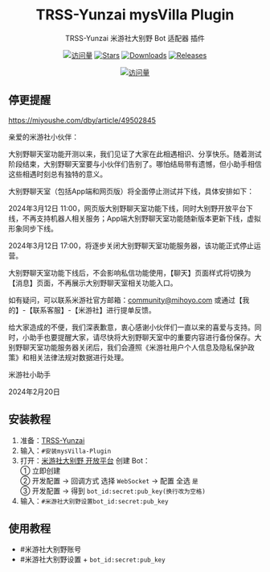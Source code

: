 <div align="center">

# TRSS-Yunzai mysVilla Plugin

TRSS-Yunzai 米游社大别野 Bot 适配器 插件

[![访问量](https://visitor-badge.glitch.me/badge?page_id=TimeRainStarSky.Yunzai-mysVilla-Plugin&right_color=red&left_text=访%20问%20量)](https://github.com/TimeRainStarSky/Yunzai-mysVilla-Plugin)
[![Stars](https://img.shields.io/github/stars/TimeRainStarSky/Yunzai-mysVilla-Plugin?color=yellow&label=收藏)](../../stargazers)
[![Downloads](https://img.shields.io/github/downloads/TimeRainStarSky/Yunzai-mysVilla-Plugin/total?color=blue&label=下载)](../../archive/main.tar.gz)
[![Releases](https://img.shields.io/github/v/release/TimeRainStarSky/Yunzai-mysVilla-Plugin?color=green&label=发行版)](../../releases/latest)

[![访问量](https://profile-counter.glitch.me/TimeRainStarSky-Yunzai-mysVilla-Plugin/count.svg)](https://github.com/TimeRainStarSky/Yunzai-mysVilla-Plugin)

</div>

## 停更提醒

https://miyoushe.com/dby/article/49502845

亲爱的米游社小伙伴：

大别野聊天室功能开测以来，我们见证了大家在此相遇相识、分享快乐。随着测试阶段结束，大别野聊天室要与小伙伴们告别了。哪怕结局带有遗憾，但小助手相信这些相遇时刻总有独特的意义。



大别野聊天室（包括App端和网页版）将全面停止测试并下线，具体安排如下：

2024年3月12日 11:00，网页版大别野聊天室功能下线，同时大别野开放平台下线，不再支持机器人相关服务；App端大别野聊天室功能随新版本更新下线，虚拟形象同步下线。

2024年3月12日 17:00，将逐步关闭大别野聊天室功能服务器，该功能正式停止运营。



大别野聊天室功能下线后，不会影响私信功能使用，【聊天】页面样式将切换为【消息】页面，不再展示大别野聊天室相关功能入口。

如有疑问，可以联系米游社官方邮箱：community@mihoyo.com 或通过【我的】-【联系客服】-【米游社】进行提单反馈。

给大家造成的不便，我们深表歉意，衷心感谢小伙伴们一直以来的喜爱与支持。同时，小助手也要提醒大家，请尽快将大别野聊天室中的重要内容进行备份保存。大别野聊天室功能服务器关闭后，我们会遵照《米游社用户个人信息及隐私保护政策》和相关法律法规对数据进行处理。



米游社小助手

2024年2月20日

## 安装教程

1. 准备：[TRSS-Yunzai](../../../Yunzai)
2. 输入：`#安装mysVilla-Plugin`
3. 打开：[米游社大别野 开放平台](https://open.miyoushe.com) 创建 Bot：  
① 立即创建  
② 开发配置 → 回调方式 选择 `WebSocket` → 配置 全选 `是`  
③ 开发配置 → 得到 `bot_id:secret:pub_key(换行改为空格)`  
4. 输入：`#米游社大别野设置bot_id:secret:pub_key`

## 使用教程

- #米游社大别野账号
- #米游社大别野设置 + `bot_id:secret:pub_key`